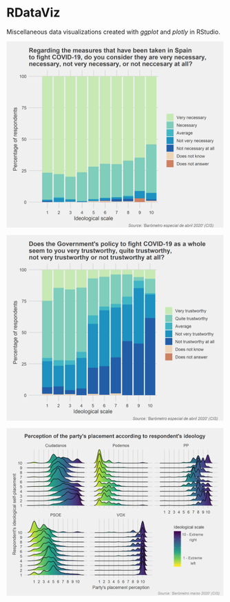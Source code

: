 # RDataViz

Miscellaneous data visualizations created with *ggplot* and *plotly* in RStudio. 

![alt text](https://github.com/bhipola/RDataViz/blob/master/Polarization_COVID/p3_4_eng.png)

![alt text](https://github.com/bhipola/RDataViz/blob/master/Polarization_COVID/p7_4_eng.png)

![alt text](https://github.com/bhipola/RDataViz/blob/master/Polarization_COVID/ridgeplot_marzo_eng.png)
